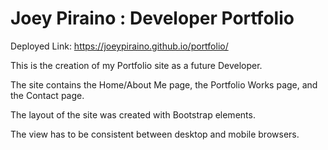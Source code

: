 # Joey Piraino : Developer Portfolio

Deployed Link: https://joeypiraino.github.io/portfolio/

This is the creation of my Portfolio site as a future Developer.

The site contains the Home/About Me page, the Portfolio Works page, and the Contact page.

The layout of the site was created with Bootstrap elements.

The view has to be consistent between desktop and mobile browsers.
